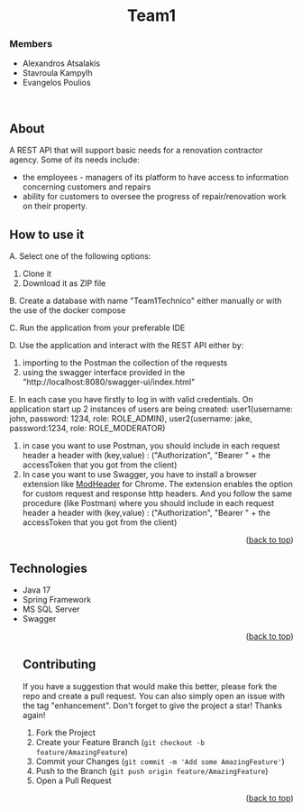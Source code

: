 <div id="top"></div>

<div style="text-align:center">

<h1>Team1</h1>
</div>
<h3>Members</h3>
<p><ul><li>Alexandros Atsalakis</li>
<li>Stavroula Kampylh</li> 
<li>Evangelos Poulios</li></ul>
<br>

## About
<p>A REST API that will support basic needs for a renovation contractor agency. Some of its needs include: </p>
<ul><li>the employees - managers of its platform to have access to information concerning customers and
repairs</li>
<li>ability for customers to oversee the progress of repair/renovation
work on their property.</li></ul>

## How to use it
<p>A. Select one of the following options:<p>
<ol> 
<li>Clone it </li>
<li>Download it as ZIP file</li>
</ol>
<p>B. Create a database with name "Team1Technico" either manually or with the use of the 
docker compose</p>
<p>C. Run the application from your preferable IDE</p>
<p>D. Use the application and interact with the REST API either by:</p>
<ol><li>importing to the Postman the collection of the requests</li>
<li>using the swagger interface provided in the "http://localhost:8080/swagger-ui/index.html" </li></ol>
<p>E. In each case you have firstly to log in with valid credentials. On application start 
up 2 instances of users are being created: user1(username: john, password: 1234, role: ROLE_ADMIN), user2(username: jake, password:1234, role: ROLE_MODERATOR)</p>
<ol><li> in case you want to use Postman, you should include in each request header a header with (key,value) : ("Authorization", "Bearer " + the accessToken that you got from the client)
<li>In case you want to use Swagger, you have to install a browser extension like <a href="https://chrome.google.com/webstore/detail/modheader/idgpnmonknjnojddfkpgkljpfnnfcklj?hl=en">ModHeader</a> for Chrome. 
The extension enables the option for custom request and response http headers. And you follow the same procedure (like Postman) 
where you should include in each request header a header with (key,value) : ("Authorization", "Bearer " + the accessToken that you got from the client)</li></ol>
<p style="text-align: right">(<a href="#top">back to top</a>)</p>


## Technologies
<ul><li>Java 17</li>
<li>Spring Framework</li>
<li>MS SQL Server</li>
<li>Swagger</li>


<p style="text-align: right">(<a href="#top">back to top</a>)</p>

## Contributing

If you have a suggestion that would make this better, please fork the repo and create a pull request. You can also simply open an issue with the tag "enhancement".
Don't forget to give the project a star! Thanks again!

1. Fork the Project
2. Create your Feature Branch (`git checkout -b feature/AmazingFeature`)
3. Commit your Changes (`git commit -m 'Add some AmazingFeature'`)
4. Push to the Branch (`git push origin feature/AmazingFeature`)
5. Open a Pull Request

<p style="text-align: right">(<a href="#top">back to top</a>)</p>
